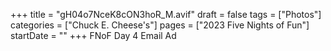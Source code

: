 +++
title = "gH04o7NceK8cON3hoR_M.avif"
draft = false
tags = ["Photos"]
categories = ["Chuck E. Cheese's"]
pages = ["2023 Five Nights of Fun"]
startDate = ""
+++
FNoF Day 4 Email Ad
